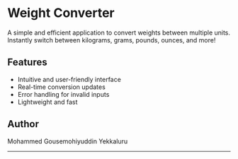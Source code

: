 # Weight Converter

A simple and efficient application to convert weights between multiple units. Instantly switch between kilograms, grams, pounds, ounces, and more!

## Features
- Intuitive and user-friendly interface
- Real-time conversion updates
- Error handling for invalid inputs
- Lightweight and fast

## Author

Mohammed Gousemohiyuddin Yekkaluru

---
